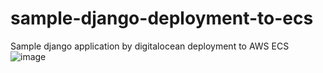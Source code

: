 # sample-django-deployment-to-ecs
Sample django application by digitalocean deployment to AWS ECS
![image](https://github.com/DmytroMigirov/sample-django-deployment-to-ecs/assets/139138831/e3c39cae-336d-4abb-8edb-d5f4e554f2d8)
